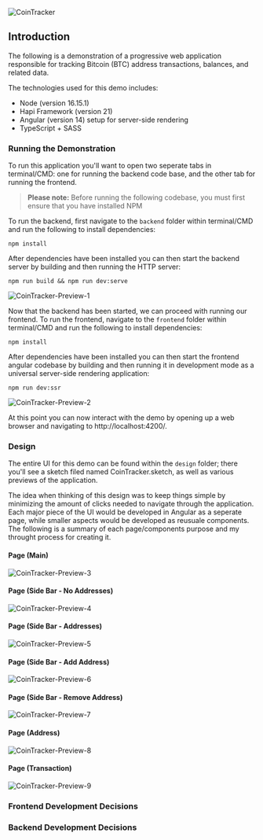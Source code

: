 ![CoinTracker](design/previews/banner.png)

## Introduction

The following is a demonstration of a progressive web application responsible for tracking Bitcoin (BTC) address transactions, balances, and related data. 

The technologies used for this demo includes:
- Node (version 16.15.1)
- Hapi Framework (version 21)
- Angular (version 14) setup for server-side rendering
- TypeScript + SASS

###  Running the Demonstration

To run this application you'll want to open two seperate tabs in terminal/CMD: one for running the backend code base, and the other tab for running the frontend. 

> **Please note:** Before running the following codebase, you must first ensure that you have installed NPM

To run the backend, first navigate to the `backend` folder within terminal/CMD and run the following to install dependencies:

```shell
npm install
```

After dependencies have been installed you can then start the backend server by building and then running the HTTP server:

```shell
npm run build && npm run dev:serve
```

![CoinTracker-Preview-1](design/previews-readme/preview-backend-start.png)

Now that the backend has been started, we can proceed with running our frontend. To run the frontend, navigate to the `frontend` folder within terminal/CMD and run the following to install dependencies:

```shell
npm install
```

After dependencies have been installed you can then start the frontend angular codebase by building and then running it in development mode as a universal server-side rendering application:

```shell
npm run dev:ssr
```

![CoinTracker-Preview-2](design/previews-readme/preview-frontend-start.png)

At this point you can now interact with the demo by opening up a web browser and navigating to http://localhost:4200/.


###  Design

The entire UI for this demo can be found within the `design` folder; there you'll see a sketch filed named CoinTracker.sketch, as well as various previews of the application. 

The idea when thinking of this design was to keep things simple by minimizing the amount of clicks needed to navigate through the application. Each major piece of the UI would be developed in Angular as a seperate page, while smaller aspects would be developed as reusuale components. The following is a summary of each page/components purpose and my throught process for creating it.

#### **Page (Main)**
![CoinTracker-Preview-3](design/previews/preview-main.png)

#### **Page (Side Bar - No Addresses)**
![CoinTracker-Preview-4](design/previews/preview-sidebar-noaddresses.png)

#### **Page (Side Bar - Addresses)**
![CoinTracker-Preview-5](design/previews/preview-sidebar-addresses.png)

#### **Page (Side Bar - Add Address)**
![CoinTracker-Preview-6](design/previews/preview-popup-add.png)

#### **Page (Side Bar - Remove Address)**
![CoinTracker-Preview-7](design/previews/preview-popup-remove.png)

#### **Page (Address)**
![CoinTracker-Preview-8](design/previews/preview-address.png)

#### **Page (Transaction)**
![CoinTracker-Preview-9](design/previews/preview-transaction.png)


###  Frontend Development Decisions

###  Backend Development Decisions
